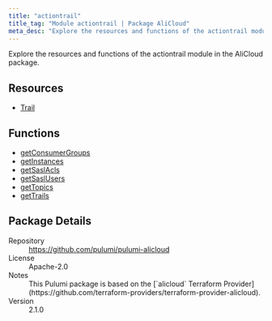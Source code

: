 ```yaml
---
title: "actiontrail"
title_tag: "Module actiontrail | Package AliCloud"
meta_desc: "Explore the resources and functions of the actiontrail module in the AliCloud package."
---
```


<!-- WARNING: this file was generated by Pulumi Docs Generator. -->
<!-- Do not edit by hand unless you're certain you know what you are doing! -->

Explore the resources and functions of the actiontrail module in the AliCloud package.

<h2 id="resources">Resources</h2>
<ul class="api">
    <li><a href="trail" title="Trail"><span class="symbol resource"></span>Trail</a></li>
</ul>

<h2 id="functions">Functions</h2>
<ul class="api">
    <li><a href="getconsumergroups" title="getConsumerGroups"><span class="symbol function"></span>getConsumerGroups</a></li>
    <li><a href="getinstances" title="getInstances"><span class="symbol function"></span>getInstances</a></li>
    <li><a href="getsaslacls" title="getSaslAcls"><span class="symbol function"></span>getSaslAcls</a></li>
    <li><a href="getsaslusers" title="getSaslUsers"><span class="symbol function"></span>getSaslUsers</a></li>
    <li><a href="gettopics" title="getTopics"><span class="symbol function"></span>getTopics</a></li>
    <li><a href="gettrails" title="getTrails"><span class="symbol function"></span>getTrails</a></li>
</ul>

<h2 id="package-details">Package Details</h2>
<dl class="package-details">
	<dt>Repository</dt>
	<dd><a href="https://github.com/pulumi/pulumi-alicloud">https://github.com/pulumi/pulumi-alicloud</a></dd>
	<dt>License</dt>
	<dd>Apache-2.0</dd>
	<dt>Notes</dt>
	<dd>This Pulumi package is based on the [`alicloud` Terraform Provider](https://github.com/terraform-providers/terraform-provider-alicloud).</dd>
	<dt>Version</dt>
	<dd>2.1.0</dd>
</dl>

